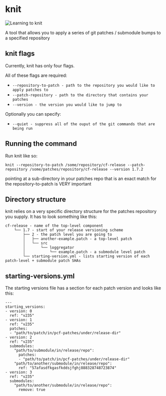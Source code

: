 # knit
![Learning to knit](http://66.media.tumblr.com/tumblr_mcza9u6hux1rtgmslo1_500.gif)

A tool that allows you to apply a series of git patches / submodule bumps to a specified repository

## knit flags
Currently, knit has only four flags.

All of these flags are required:

- `--repository-to-patch - path to the repository you would like to apply patches to`
- `--patch-repository - path to the directory that contains your patches`
- `--version - the version you would like to jump to`

Optionally you can specify:

- `--quiet - suppress all of the ouput of the git commands that are being run`

## Running the command
Run knit like so:

```
knit --repository-to-patch /some/repository/cf-release --patch-repository /some/patches/repository/cf-release --version 1.7.2
```

pointing at a sub-directory in your patches repo that is an exact match for the repository-to-patch is VERY important

## Directory structure
knit relies on a very specific directory structure for the patches repository you supply. It has to look something like this:

```
cf-release - name of the top-level component
    └── 1.7 - start of your release versioning scheme
        ├── 2 - the patch level you are going to
        │   ├── another-example.patch - a top-level patch
        │   └── src
        │       └── loggregator
        │           └── example.patch - a submodule level patch
        └── starting-version.yml - lists starting version of each patch-level + submodule patch SHAs
```

## starting-versions.yml
The starting versions file has a section for each patch version and looks like this:
```
---
starting_versions:
- version: 0
  ref: "v235"
- version: 1
  ref: "v235"
  patches:
  - "path/to/patch/in/pcf-patches/under/release-dir"
- version: 2
  ref: "v235"
  submodules:
    "path/to/submodule/in/release/repo":
      patches:
      - "path/to/patch/in/pcf-patches/under/release-dir"
    "path/to/another/submodule/in/release/repo":
      ref: "57afasdfkgasfkddsjfghj888328748723874"
- version: 3
  ref: "v235"
  submodules:
    "path/to/another/submodule/in/release/repo":
      remove: true
```
